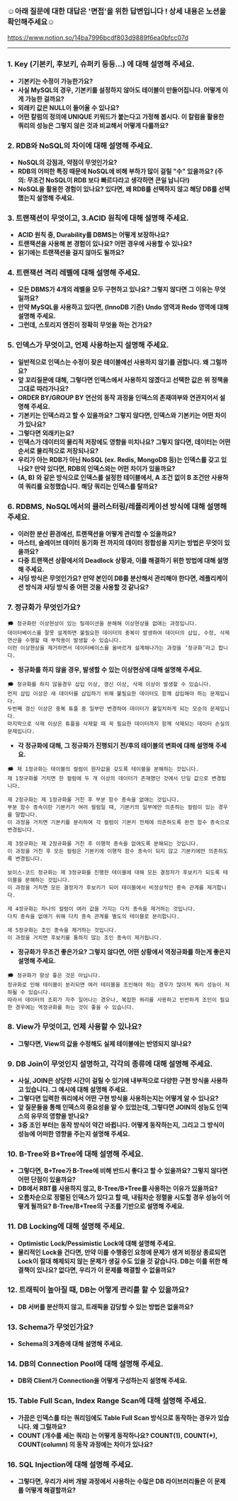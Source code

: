 ### ☺️아래 질문에 대한 대답은 '면접'을 위한 답변입니다 ! 상세 내용은 노션을 확인해주세요☺️
https://www.notion.so/14ba7996bcdf803d9889f6ea0bfcc07d

<hr>

### **1. Key (기본키, 후보키, 슈퍼키 등등...) 에 대해 설명해 주세요.**

- **기본키는 수정이 가능한가요?**
- **사실 MySQL의 경우, 기본키를 설정하지 않아도 테이블이 만들어집니다. 어떻게 이게 가능한 걸까요?**
- **외래키 값은 NULL이 들어올 수 있나요?**
- **어떤 칼럼의 정의에 UNIQUE 키워드가 붙는다고 가정해 봅시다. 이 칼럼을 활용한 쿼리의 성능은 그렇지 않은 것과 비교해서 어떻게 다를까요?**

### **2. RDB와 NoSQL의 차이에 대해 설명해 주세요.**

- **NoSQL의 강점과, 약점이 무엇인가요?**
- **RDB의 어떠한 특징 때문에 NoSQL에 비해 부하가 많이 걸릴 "수" 있을까요? (주의: 무조건 NoSQL이 RDB 보다 빠르다라고 생각하면 큰일 납니다!)**
- **NoSQL을 활용한 경험이 있나요? 있다면, 왜 RDB를 선택하지 않고 해당 DB를 선택했는지 설명해 주세요.**

### **3. 트랜잭션이 무엇이고, 3.ACID 원칙에 대해 설명해 주세요.**

- **ACID 원칙 중, Durability를 DBMS는 어떻게 보장하나요?**
- **트랜잭션을 사용해 본 경험이 있나요? 어떤 경우에 사용할 수 있나요?**
- **읽기에는 트랜잭션을 걸지 않아도 될까요?**

### **4. 트랜잭션 격리 레벨에 대해 설명해 주세요.**

- **모든 DBMS가 4개의 레벨을 모두 구현하고 있나요? 그렇지 않다면 그 이유는 무엇일까요?**
- **만약 MySQL을 사용하고 있다면, (InnoDB 기준) Undo 영역과 Redo 영역에 대해 설명해 주세요.**
- **그런데, 스토리지 엔진이 정확히 무엇을 하는 건가요?**

### **5. 인덱스가 무엇이고, 언제 사용하는지 설명해 주세요.**

- **일반적으로 인덱스는 수정이 잦은 테이블에선 사용하지 않기를 권합니다. 왜 그럴까요?**
- **앞 꼬리질문에 대해, 그렇다면 인덱스에서 사용하지 않겠다고 선택한 값은 위 정책을 그대로 따라가나요?**
- **ORDER BY/GROUP BY 연산의 동작 과정을 인덱스의 존재여부와 연관지어서 설명해 주세요.**
- **기본키는 인덱스라고 할 수 있을까요? 그렇지 않다면, 인덱스와 기본키는 어떤 차이가 있나요?**
- **그렇다면 외래키는요?**
- **인덱스가 데이터의 물리적 저장에도 영향을 미치나요? 그렇지 않다면, 데이터는 어떤 순서로 물리적으로 저장되나요?**
- **우리가 아는 RDB가 아닌 NoSQL (ex. Redis, MongoDB 등)는 인덱스를 갖고 있나요? 만약 있다면, RDB의 인덱스와는 어떤 차이가 있을까요?**
- **(A, B) 와 같은 방식으로 인덱스를 설정한 테이블에서, A 조건 없이 B 조건만 사용하여 쿼리를 요청했습니다. 해당 쿼리는 인덱스를 탈까요?**

### **6. RDBMS, NoSQL에서의 클러스터링/레플리케이션 방식에 대해 설명해 주세요.**

- **이러한 분산 환경에선, 트랜잭션을 어떻게 관리할 수 있을까요?**
- **마스터, 슬레이브 데이터 동기화 전 까지의 데이터 정합성을 지키는 방법은 무엇이 있을까요?**
- **다중 트랜잭션 상황에서의 Deadlock 상황과, 이를 해결하기 위한 방법에 대해 설명해 주세요.**
- **샤딩 방식은 무엇인가요? 만약 본인이 DB를 분산해서 관리해야 한다면, 레플리케이션 방식과 샤딩 방식 중 어떤 것을 사용할 것 같나요?**

### **7. 정규화가 무엇인가요?**

```
🗯️ 정규화란 이상현상이 있는 릴레이션을 분해해 이상현상을 없애는 과정입니다.
데이터베이스를 잘못 설계하면 불필요한 데이터의 중복이 발생하여 데이터의 삽입, 수정, 삭제 연산을 수행할 때 부작용이 발생할 수 있습니다. 
이런 이상현상을 제거하면서 데이터베이스를 올바르게 설계해나가는 과정을 ‘정규화’라고 합니다. 
```

- **정규화를 하지 않을 경우, 발생할 수 있는 이상현상에 대해 설명해 주세요.**
``` 
🗯️ 정규화를 하지 않을경우 삽입 이상, 갱신 이상, 삭제 이상이 발생할 수 있습니다.
먼저 삽입 이상은 새 데이터를 삽입하기 위해 불필요한 데이터도 함께 삽입해야 하는 문제입니다. 
두번째 갱신 이상은 중복 튜플 중 일부만 변경하여 데이터가 불일치하게 되는 모순의 문제입니다.
마지막으로 삭제 이상은 튜플을 삭제할 때 꼭 필요한 데이터까지 함께 삭제되는 데이터 손실의 문제입니다.
```
- **각 정규화에 대해, 그 정규화가 진행되기 전/후의 테이블의 변화에 대해 설명해 주세요.**
```
🗯️ 제 1정규화는 테이블의 컬럼이 원자값을 갖도록 테이블을 분해하는 것입니다.
제 1정규화를 거치면 한 컬럼에 두 개 이상의 데이터가 존재했던 것에서 단일 값으로 변경됩니다.

제 2정규화는 제 1정규화를 거친 후 부분 함수 종속을 없애는 것입니다.
부분 함수 종속이란 기본키가 여러 컬럼일 때, 기본키의 일부에만 의존하는 컬럼이 있는 경우를 말합니다.
이 과정을 거치면 기본키를 분리하여 각 컬럼이 기본키 전체에 의존하도록 완전 함수 종속으로 변경됩니다.

제 3정규화는 제 2정규화를 거친 후 이행적 종속을 없애도록 분해되는 것입니다.
이 과정을 거친 후 모든 컬럼은 기본키에 이행적 함수 종속이 되지 않고 기본키에만 의존하도록 변경됩니다.

보이스-코드 정규화는 제 3정규화를 진행한 테이블에 대해 모든 결정자가 후보키가 되도록 테이블을 분해하는 것입니다.
이 과정을 거치면 모든 결정자가 후보키가 되어 테이블에서 비정상적인 종속 관계를 제거합니다.

제 4정규화는 하나의 컬럼이 여러 값을 가지는 다치 종속을 제거하는 것입니다.
다치 종속을 없애기 위해 다치 종속 관계를 별도의 테이블로 분리합니다.

제 5정규화는 조인 종속을 제거하는 것입니다.
이 과정을 거치면 후보키를 통하지 않는 조인 종속이 제거됩니다.
```
- **정규화가 무조건 좋은가요? 그렇지 않다면, 어떤 상황에서 역정규화를 하는게 좋은지 설명해 주세요.**
```
🗯️ 정규화가 항상 좋은 것은 아닙니다.
정규화로 인해 테이블이 분리되면 여러 테이블을 조인해야 하는 경우가 많아져 쿼리 성능이 저하될 수 있습니다. 
따라서 데이터의 조회가 자주 일어나는 경우나, 복잡한 쿼리를 사용하고 빈번하게 조인이 필요한 경우에는 역정규화를 하는 것이 좋을 수 있습니다.
```

### **8. View가 무엇이고, 언제 사용할 수 있나요?**

- **그렇다면, View의 값을 수정해도 실제 테이블에는 반영되지 않나요?**

### **9. DB Join이 무엇인지 설명하고, 각각의 종류에 대해 설명해 주세요.**

- **사실, JOIN은 상당한 시간이 걸릴 수 있기에 내부적으로 다양한 구현 방식을 사용하고 있습니다. 그 예시에 대해 설명해 주세요.**
- **그렇다면 입력한 쿼리에서 어떤 구현 방식을 사용하는지는 어떻게 알 수 있나요?**
- **앞 질문들을 통해 인덱스의 중요성을 알 수 있었는데, 그렇다면 JOIN의 성능도 인덱스의 유무의 영향을 받나요?**
- **3중 조인 부터는 동작 방식이 약간 바뀝니다. 어떻게 동작하는지, 그리고 그 방식이 성능에 어떠한 영향을 주는지 설명해 주세요.**

### **10. B-Tree와 B+Tree에 대해 설명해 주세요.**

- **그렇다면, B+Tree가 B-Tree에 비해 반드시 좋다고 할 수 있을까요? 그렇지 않다면 어떤 단점이 있을까요?**
- **DB에서 RBT를 사용하지 않고, B-Tree/B+Tree를 사용하는 이유가 있을까요?**
- **오름차순으로 정렬된 인덱스가 있다고 할 때, 내림차순 정렬을 시도할 경우 성능이 어떻게 될까요? B-Tree/B+Tree의 구조를 기반으로 설명해 주세요.**

### **11. DB Locking에 대해 설명해 주세요.**

- **Optimistic Lock/Pessimistic Lock에 대해 설명해 주세요.**
- **물리적인 Lock을 건다면, 만약 이를 수행중인 요청에 문제가 생겨 비정상 종료되면 Lock이 절대 해제되지 않는 문제가 생길 수도 있을 것 같습니다. DB는 이를 위한 해결책이 있나요? 없다면, 우리가 이 문제를 해결할 수 없을까요?**

### **12. 트래픽이 높아질 때, DB는 어떻게 관리를 할 수 있을까요?**

- **DB 서버를 분산하지 않고, 트래픽을 감당할 수 있는 방법은 없을까요?**

### **13. Schema가 무엇인가요?**
- **Schema의 3계층에 대해 설명해 주세요.**

### **14. DB의 Connection Pool에 대해 설명해 주세요.**

- **DB와 Client가 Connection을 어떻게 구성하는지 설명해 주세요.**

### **15. Table Full Scan, Index Range Scan에 대해 설명해 주세요.**

- **가끔은 인덱스를 타는 쿼리임에도 Table Full Scan 방식으로 동작하는 경우가 있습니다. 왜 그럴까요?**
- **COUNT (개수를 세는 쿼리) 는 어떻게 동작하나요? COUNT(1), COUNT(\*), COUNT(column) 의 동작 과정에는 차이가 있나요?**

### **16. SQL Injection에 대해 설명해 주세요.**

- **그렇다면, 우리가 서버 개발 과정에서 사용하는 수많은 DB 라이브러리들은 이 문제를 어떻게 해결할까요?**
